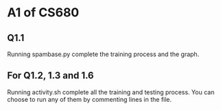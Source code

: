 # A1 of CS680

## Q1.1

Running spambase.py complete the training process and the graph.

## For Q1.2, 1.3 and 1.6

Running activity.sh complete all the training and testing process. You can choose to run any of them by commenting lines in the file.
